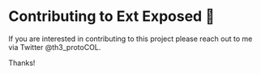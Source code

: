 # Contributing to Ext Exposed :tada: 

If you are interested in contributing to this project please reach out to me via Twitter @th3_protoCOL.

Thanks!
